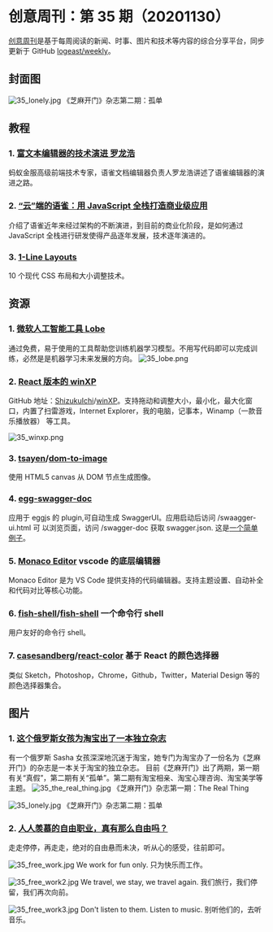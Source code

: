 # 创意周刊：第 35 期（20201130）

[创意周刊](https://www.yuque.com/u86464/weekly)是基于每周阅读的新闻、时事、图片和技术等内容的综合分享平台，同步更新于 GitHub [logeast/weekly](https://github.com/logeast/weekly)。

## 封面图

![35_lonely.jpg](../../images/2020/35_lonely.jpg)
《芝麻开门》杂志第二期：孤单

## 教程

### 1. [富文本编辑器的技术演进 罗龙浩](https://myslide.cn/slides/21863?spm=a2c6h.12873639.0.0.617f74647LjCnx#)

蚂蚁金服高级前端技术专家，语雀文档编辑器负责人罗龙浩讲述了语雀编辑器的演进之路。

### 2. [“云”端的语雀：用 JavaScript 全栈打造商业级应用](https://developer.aliyun.com/article/742595)

介绍了语雀近年来经过架构的不断演进，到目前的商业化阶段，是如何通过 JavaScript 全栈进行研发使得产品逐年发展，技术逐年演进的。

### 3. [1-Line Layouts](http://1linelayouts.glitch.me/)

10 个现代 CSS 布局和大小调整技术。

## 资源

### 1. [微软人工智能工具 Lobe](https://lobe.ai/)

通过免费，易于使用的工具帮助您训练机器学习模型。不用写代码即可以完成训练，必然是是机器学习未来发展的方向。
![35_lobe.png](../../images/2020/35_lobe.png)

### 2. [React 版本的 winXP](https://winxp.now.sh)

GitHub 地址：[ShizukuIchi](https://github.com/ShizukuIchi)/[winXP](https://github.com/ShizukuIchi/winXP)。支持拖动和调整大小，最小化，最大化窗口，内置了扫雷游戏，Internet Explorer，我的电脑，记事本，Winamp（一款音乐播放器） 等工具。

![35_winxp.png](../../images/2020/35_winxp.png)

### 3. [tsayen](https://github.com/tsayen)/[dom-to-image](https://github.com/tsayen/dom-to-image)

使用 HTML5 canvas 从 DOM 节点生成图像。

### 4. [egg-swagger-doc](https://www.npmjs.com/package/egg-swagger-doc)

应用于 eggjs 的 plugin,可自动生成 SwaggerUI。应用启动后访问 /swaagger-ui.html 可 以浏览页面，访问 /swagger-doc 获取 swagger.json. 这是[一个简单例子](https://github.com/Yanshijie-EL/egg-example-api)。

### 5. [Monaco Editor](https://github.com/Microsoft/monaco-editor) vscode 的底层编辑器

Monaco Editor 是为 VS Code 提供支持的代码编辑器。支持主题设置、自动补全和代码对比等核心功能。

### 6. [fish-shell](https://github.com/fish-shell)/[fish-shell](https://github.com/fish-shell/fish-shell) 一个命令行 shell

用户友好的命令行 shell。

### 7. [casesandberg](https://github.com/casesandberg)/[react-color](https://github.com/casesandberg/react-color) 基于 React 的颜色选择器

类似 Sketch，Photoshop，Chrome，Github，Twitter，Material Design 等的颜色选择器集合。

## 图片

### 1. [这个俄罗斯女孩为淘宝出了一本独立杂志](https://www.voicer.me/archives/102207)

有一个俄罗斯 Sasha 女孩深深地沉迷于淘宝，她专门为淘宝办了一份名为《芝麻开门》的杂志是一本关于淘宝的独立杂志。
目前《芝麻开门》出了两期，第一期有关“真假”，第二期有关“孤单”。第二期有淘宝相亲、淘宝心理咨询、淘宝美学等主题。
![35_the_real_thing.jpg](../../images/2020/35_the_real_thing.jpg)
《芝麻开门》杂志第一期：The Real Thing

![35_lonely.jpg](../../images/2020/35_lonely.jpg)
《芝麻开门》杂志第二期：孤单

### 2. [人人羡慕的自由职业，真有那么自由吗？](https://www.voicer.me/archives/102050)

走走停停，再走走，绝对的自由悬而未决，听从心的感受，往前即可。

![35_free_work.jpg](../../images/2020/35_free_work.jpg)
We work for fun only. 只为快乐而工作。

![35_free_work2.jpg](../../images/2020/35_free_work2.jpg)
We travel, we stay, we travel again. 我们旅行，我们停留，我们再次向前。

![35_free_work3.jpg](../../images/2020/35_free_work3.jpg)
Don't listen to them. Listen to music. 别听他们的，去听音乐。
